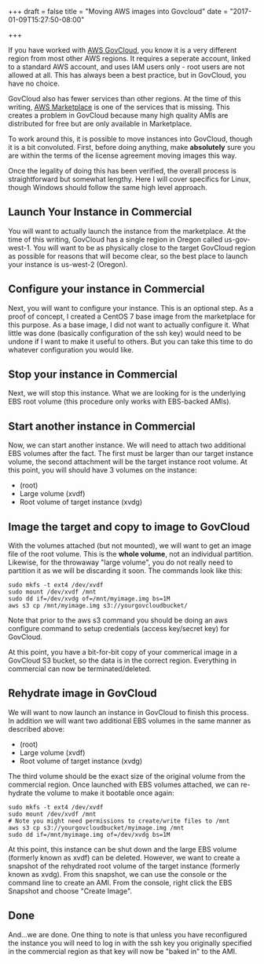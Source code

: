 +++
draft = false
title = "Moving AWS images into Govcloud"
date = "2017-01-09T15:27:50-08:00"

+++

If you have worked with [AWS GovCloud](https://aws.amazon.com/govcloud-us/),
you know it is a very different region from most other AWS regions. It
requires a seperate account, linked to a standard AWS account, and uses
IAM users only - root users are not allowed at all. This has always been
a best practice, but in GovCloud, you have no choice.

GovCloud also has fewer services than other regions. At the time of this
writing, [AWS Marketplace](https://aws.amazon.com/marketplace/) is one
of the services that is missing. This creates a problem in GovCloud
because many high quality AMIs are distributed for free but are only
available in Marketplace.

To work around this, it is possible to move instances into GovCloud, though
it is a bit convoluted. First, before doing anything, make **absolutely**
sure you are within the terms of the license agreement moving images
this way.

Once the legality of doing this has been verified, the overall process
is straightforward but somewhat lengthy. Here I will cover specifics for
Linux, though Windows should follow the same high level approach.

Launch Your Instance in Commercial
----------------------------------

You will want to actually launch the instance from the marketplace. At the
time of this writing, GovCloud has a single region in Oregon called
us-gov-west-1. You will want to be as physically close to the target
GovCloud region as possible for reasons that will become clear, so the
best place to launch your instance is us-west-2 (Oregon).

Configure your instance in Commercial
-------------------------------------

Next, you will want to configure your instance. This is an optional step.
As a proof of concept, I created a CentOS 7 base image from the
marketplace for this purpose. As a base image, I did not want to actually
configure it. What little was done (basically configuration of the ssh key)
would need to be undone if I want to make it useful to others. But you
can take this time to do whatever configuration you would like.

Stop your instance in Commercial
--------------------------------

Next, we will stop this instance. What we are looking for is the underlying
EBS root volume (this procedure only works with EBS-backed AMIs).

Start another instance in Commercial
------------------------------------

Now, we can start another instance. We will need to attach two additional
EBS volumes after the fact. The first must be larger than our target
instance volume, the second attachment will be the target instance root
volume. At this point, you will should have 3 volumes on the instance:

  * (root)
  * Large volume (xvdf)
  * Root volume of target instance (xvdg)

Image the target and copy to image to GovCloud
----------------------------------------------

With the volumes attached (but not mounted), we will want to get an image
file of the root volume. This is the **whole volume**, not an individual
partition. Likewise, for the throwaway "large volume", you do not really
need to partition it as we will be discarding it soon. The commands look
like this:

```
sudo mkfs -t ext4 /dev/xvdf
sudo mount /dev/xvdf /mnt
sudo dd if=/dev/xvdg of=/mnt/myimage.img bs=1M
aws s3 cp /mnt/myimage.img s3://yourgovcloudbucket/
```

Note that prior to the aws s3 command you should be doing an aws configure
command to setup credentials (access key/secret key) for GovCloud.

At this point, you have a bit-for-bit copy of your commerical image in
a GovCloud S3 bucket, so the data is in the correct region. Everything
in commercial can now be terminated/deleted.

Rehydrate image in GovCloud
---------------------------

We will want to now launch an instance in GovCloud to finish this
process. In addition we will want two additional EBS volumes in the
same manner as described above:

  * (root)
  * Large volume (xvdf)
  * Root volume of target instance (xvdg)

The third volume should be the exact size of the original volume from
the commercial region. Once launched with EBS volumes attached, we
can re-hydrate the volume to make it bootable once again:

```
sudo mkfs -t ext4 /dev/xvdf
sudo mount /dev/xvdf /mnt
# Note you might need permissions to create/write files to /mnt
aws s3 cp s3://yourgovcloudbucket/myimage.img /mnt 
sudo dd if=/mnt/myimage.img of=/dev/xvdg bs=1M
```

At this point, this instance can be shut down and the large EBS volume
(formerly known as xvdf) can be deleted. However, we want to create
a snapshot of the rehydrated root volume of the target instance
(formerly known as xvdg). From this snapshot, we can use the console
or the command line to create an AMI. From the console, right click the
EBS Snapshot and choose "Create Image".

Done
----

And...we are done. One thing to note is that unless you have reconfigured
the instance you will need to log in with the ssh key you originally
specified in the commercial region as that key will now be "baked in"
to the AMI.

